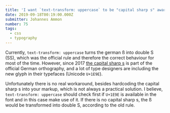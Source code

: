 ```yaml
---
title: 'I want `text-transform: uppercase` to be "capital sharp s" aware'
date: 2019-09-18T00:19:00.000Z
submitter: Johannes Ammon
number: 75
tags:
  - css
  - typography
---
```

Currently, `text-transform: uppercase` turns the german ß into double S (SS), which was the official rule and therefore the correct behaviour for most of the time. However, since 2017 [the capital sharp s](https://en.wikipedia.org/wiki/Capital_%E1%BA%9E) is part of the official German orthography, and a lot of type designers are including the new glyph in their typefaces (Unicode `U+1E9E`). 

Unfortunately there is no real workaround, besides hardcoding the capital sharp s into your markup, which is not always a practical solution.
I believe, `text-transform: uppercase` should check first if `U+1E9E` is available in the font and in this case make use of it. If there is no capital sharp s, the ß would be transformed into double S, according to the old rule.
